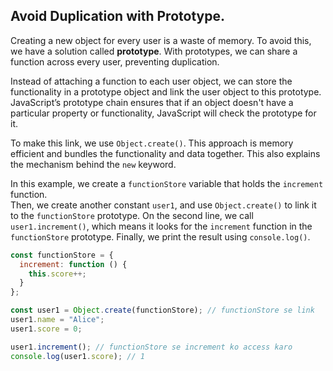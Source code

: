 ## Avoid Duplication with Prototype.
Creating a new object for every user is a waste of memory. To avoid this, we have a solution called **prototype**. With prototypes, we can share a function across every user, preventing duplication.  

Instead of attaching a function to each user object, we can store the functionality in a prototype object and link the user object to this prototype. JavaScript’s prototype chain ensures that if an object doesn't have a particular property or functionality, JavaScript will check the prototype for it.  

To make this link, we use `Object.create()`. This approach is memory efficient and bundles the functionality and data together. This also explains the mechanism behind the `new` keyword.

In this example, we create a `functionStore` variable that holds the `increment` function.  
Then, we create another constant `user1`, and use `Object.create()` to link it to the `functionStore` prototype. On the second line, we call `user1.increment()`, which means it looks for the `increment` function in the `functionStore` prototype. Finally, we print the result using `console.log()`.


```Javascript
const functionStore = {
  increment: function () {
    this.score++;
  }
};

const user1 = Object.create(functionStore); // functionStore se link
user1.name = "Alice";
user1.score = 0;

user1.increment(); // functionStore se increment ko access karo
console.log(user1.score); // 1
```
